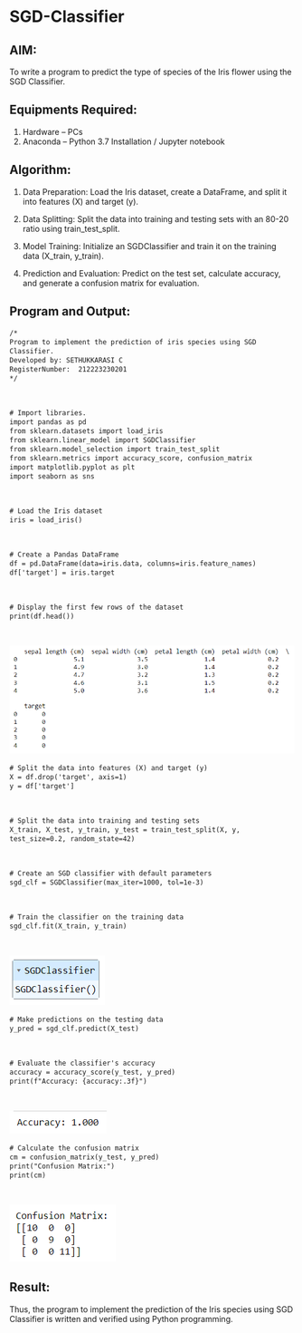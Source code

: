# SGD-Classifier
## AIM:
To write a program to predict the type of species of the Iris flower using the SGD Classifier.

## Equipments Required:
1. Hardware – PCs
2. Anaconda – Python 3.7 Installation / Jupyter notebook

## Algorithm:
1. Data Preparation: Load the Iris dataset, create a DataFrame, and split it into features (X) and target (y).

2. Data Splitting: Split the data into training and testing sets with an 80-20 ratio using train_test_split.

3. Model Training: Initialize an SGDClassifier and train it on the training data (X_train, y_train).

4. Prediction and Evaluation: Predict on the test set, calculate accuracy, and generate a confusion matrix for evaluation.


## Program and Output:
```
/*
Program to implement the prediction of iris species using SGD Classifier.
Developed by: SETHUKKARASI C
RegisterNumber:  212223230201
*/
```
<br>

```
# Import libraries.
import pandas as pd
from sklearn.datasets import load_iris
from sklearn.linear_model import SGDClassifier
from sklearn.model_selection import train_test_split
from sklearn.metrics import accuracy_score, confusion_matrix
import matplotlib.pyplot as plt
import seaborn as sns
```
<br>

```
# Load the Iris dataset
iris = load_iris()
```
<br>

```
# Create a Pandas DataFrame
df = pd.DataFrame(data=iris.data, columns=iris.feature_names)
df['target'] = iris.target
```
<br>

```
# Display the first few rows of the dataset
print(df.head())
```
<br>

![output1](/1.png)
<br>

```
# Split the data into features (X) and target (y)
X = df.drop('target', axis=1)
y = df['target']
```
<br>

```
# Split the data into training and testing sets
X_train, X_test, y_train, y_test = train_test_split(X, y, test_size=0.2, random_state=42)
```
<br>

```
# Create an SGD classifier with default parameters
sgd_clf = SGDClassifier(max_iter=1000, tol=1e-3)
```
<br>

```
# Train the classifier on the training data
sgd_clf.fit(X_train, y_train)
```
<br>

![output2](/2.png)
<br>

```
# Make predictions on the testing data
y_pred = sgd_clf.predict(X_test)
```
<br>

```
# Evaluate the classifier's accuracy
accuracy = accuracy_score(y_test, y_pred)
print(f"Accuracy: {accuracy:.3f}")
```
<br>

![output3](/3.png)
<br>

```
# Calculate the confusion matrix
cm = confusion_matrix(y_test, y_pred)
print("Confusion Matrix:")
print(cm)
```
<br>

![output4](/4.png)
<br>

## Result:
Thus, the program to implement the prediction of the Iris species using SGD Classifier is written and verified using Python programming.
